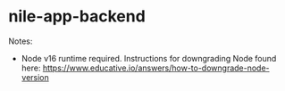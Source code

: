 # nile-app-backend

Notes:

- Node v16 runtime required. Instructions for downgrading Node found here: https://www.educative.io/answers/how-to-downgrade-node-version
